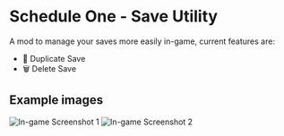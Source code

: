 # Schedule One - Save Utility
A mod to manage your saves more easily in-game, current features are:
- :open_file_folder: Duplicate Save
- :wastebasket: Delete Save

## Example images
![In-game Screenshot 1](https://imgur.com/sxuWNAN.png)
![In-game Screenshot 2](https://imgur.com/5Wc9vYE.png)
